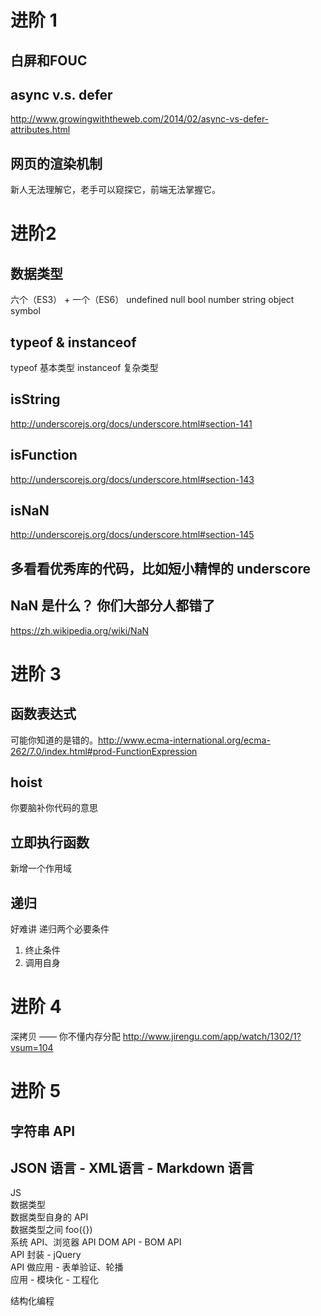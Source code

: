 # 进阶 1
## 白屏和FOUC

## async v.s. defer

http://www.growingwiththeweb.com/2014/02/async-vs-defer-attributes.html  
  
## 网页的渲染机制

新人无法理解它，老手可以窥探它，前端无法掌握它。

# 进阶2

## 数据类型
六个（ES3） + 一个（ES6）
undefined null bool number string object   symbol

## typeof & instanceof
typeof 基本类型
instanceof 复杂类型
## isString
http://underscorejs.org/docs/underscore.html#section-141
## isFunction
http://underscorejs.org/docs/underscore.html#section-143
## isNaN
http://underscorejs.org/docs/underscore.html#section-145
## 多看看优秀库的代码，比如短小精悍的 underscore
## NaN 是什么？  你们大部分人都错了
https://zh.wikipedia.org/wiki/NaN

# 进阶 3

## 函数表达式
可能你知道的是错的。http://www.ecma-international.org/ecma-262/7.0/index.html#prod-FunctionExpression

## hoist
你要脑补你代码的意思
## 立即执行函数  
新增一个作用域
## 递归
好难讲
递归两个必要条件  
1. 终止条件
2. 调用自身  
  
# 进阶 4 
深拷贝 —— 你不懂内存分配  http://www.jirengu.com/app/watch/1302/1?vsum=104  
  
# 进阶 5  
## 字符串 API
## JSON 语言 - XML语言 - Markdown 语言

JS   
数据类型  
数据类型自身的 API  
数据类型之间 foo({})  
系统 API、浏览器 API  DOM API - BOM API  
API 封装  -  jQuery  
API 做应用 - 表单验证、轮播  
应用 - 模块化  - 工程化


结构化编程

